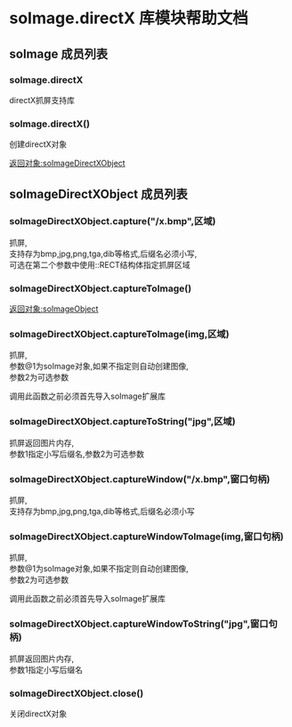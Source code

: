 # soImage.directX 库模块帮助文档

<a id="soImage"></a>
## soImage 成员列表


<a id="soImage.directX"></a>
### soImage.directX 
 directX抓屏支持库

<a id="soImage.directX"></a>
### soImage.directX() 
 创建directX对象  
  
[返回对象:soImageDirectXObject](#soImageDirectXObject)

<a id="soImageDirectXObject"></a>
## soImageDirectXObject 成员列表


<a id="soImageDirectXObject.capture"></a>
### soImageDirectXObject.capture("/x.bmp",区域) 
 抓屏,  
支持存为bmp,jpg,png,tga,dib等格式,后缀名必须小写,  
可选在第二个参数中使用::RECT结构体指定抓屏区域

<a id="soImageDirectXObject.captureToImage"></a>
### soImageDirectXObject.captureToImage() 
 [返回对象:soImageObject](#soImageObject)

<a id="soImageDirectXObject.captureToImage"></a>
### soImageDirectXObject.captureToImage(img,区域) 
 抓屏,  
参数@1为soImage对象,如果不指定则自动创建图像,  
参数2为可选参数  
  
调用此函数之前必须首先导入soImage扩展库

<a id="soImageDirectXObject.captureToString"></a>
### soImageDirectXObject.captureToString("jpg",区域) 
 抓屏返回图片内存,  
参数1指定小写后缀名,参数2为可选参数

<a id="soImageDirectXObject.captureWindow"></a>
### soImageDirectXObject.captureWindow("/x.bmp",窗口句柄) 
 抓屏,  
支持存为bmp,jpg,png,tga,dib等格式,后缀名必须小写

<a id="soImageDirectXObject.captureWindowToImage"></a>
### soImageDirectXObject.captureWindowToImage(img,窗口句柄) 
 抓屏,  
参数@1为soImage对象,如果不指定则自动创建图像,  
参数2为可选参数  
  
调用此函数之前必须首先导入soImage扩展库

<a id="soImageDirectXObject.captureWindowToString"></a>
### soImageDirectXObject.captureWindowToString("jpg",窗口句柄) 
 抓屏返回图片内存,  
参数1指定小写后缀名

<a id="soImageDirectXObject.close"></a>
### soImageDirectXObject.close() 
 关闭directX对象
